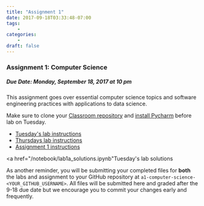 ```yaml
---
title: "Assignment 1"
date: 2017-09-18T03:33:48-07:00
tags:
    -
categories:
    -
draft: false
---
```


<h3>Assignment 1: Computer Science</h3>
<h5>Due Date: Monday, September 18, 2017 at 10 pm</h5>

This assignment goes over essential computer science topics and software
engineering practices with applications to data science.

Make sure to clone your [Classroom repository](https://classroom.github.com/a/F3Q9PShM)
and [install Pycharm](https://docs.google.com/a/brown.edu/document/d/1-be-XHwFqKFYyOXjDbW6WAiG8OERUl_nYNmYqVWzn1o/edit)
before lab on Tuesday.

* [Tuesday's lab instructions](https://www.google.com/url?q=https://docs.google.com/document/d/1MXz-7xD6i69lfddQbem82dedB55u9TmKovfo5r4WSLY/edit)
* [Thursdays lab instructions](https://www.google.com/url?q=https://docs.google.com/document/u/1/d/1-yIG-5HzkAxUOhOp_EQC0VIlwvaXsYRszygpiYGP3FQ/edit)
* [Assignment 1 instructions](https://docs.google.com/document/d/1XFy_pNObZvtEy58lavlM4pLrn4WfEjPQJ-hYJOKIh68/edit)

<a href="/notebook/lab1a_solutions.ipynb"Tuesday's lab solutions</a>

As another reminder, you will be submitting your completed files for __both__ the
labs and assignment to your GitHub repository at
`a1-computer-science-<YOUR_GITHUB_USERNAME>`.  All files will be submitted here and graded after the 9-18 due date but we encourage you to commit your changes early and frequently.

